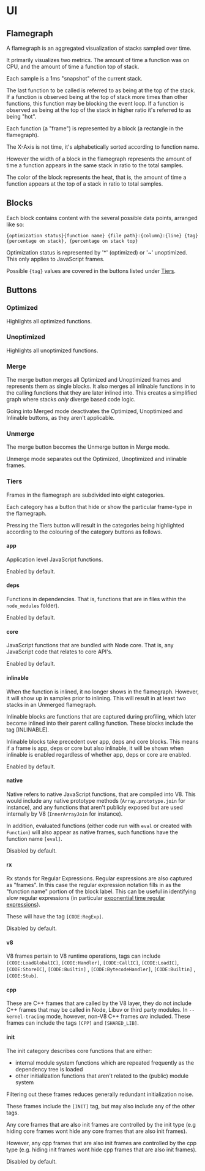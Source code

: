 # UI

## Flamegraph

A flamegraph is an aggregated visualization of stacks sampled over time.

It primarily visualizes two metrics. The amount of time a function 
was on CPU, and the amount of time a function top of stack. 

Each sample is a 1ms "snapshot" of the current stack. 

The last function to be called is referred to as being at the top of the stack.
If a function is observed being at the top of stack more times than other functions,
this function may be blocking the event loop. If a function is observed 
as being at the top of the stack in higher ratio it's referred to as being "hot".

Each function (a "frame") is represented by a block (a rectangle in the flamegraph).

The X-Axis is not time, it's alphabetically sorted according to function name.

However the width of a block in the flamegraph represents the amount of time a
function appears in the same stack in ratio to the total samples.

The color of the block represents the heat, that is, the amount of time a function
appears at the top of a stack in ratio to total samples. 

## Blocks

Each block contains content with the several possible data points, arranged
like so: 

`{optimization status}{function name} {file path}:{column}:{line} {tag} {percentage on stack}, {percentage on stack top}`

Optimization status is represented by '*' (optimized) or '~' unoptimized.
This only applies to JavaScript frames. 

Possible `{tag}` values are covered in the buttons listed under [Tiers](#tiers). 

## Buttons

### Optimized

Highlights all optimized functions.

### Unoptimized

Highlights all unoptimized functions.

### Merge

The merge button merges all Optimized and Unoptimized frames
and represents them as single blocks. It also merges all inlinable
functions in to the calling functions that they are later inlined 
into. This creates a simplified graph where stacks *only* diverge 
based code logic.

Going into Merged mode deactivates the Optimized, Unoptimized and Inlinable 
buttons, as they aren't applicable. 

### Unmerge

The merge button becomes the Unmerge button in Merge mode. 

Unmerge mode separates out the Optimized, Unoptimized and inlinable 
frames.

### Tiers

Frames in the flamegraph are subdivided into eight categories.

Each category has a button that hide or show the particular frame-type 
in the flamegraph.

Pressing the Tiers button will result in the categories being highlighted
according to the colouring of the category buttons as follows.

#### app

Application level JavaScript functions.

Enabled by default.

#### deps

Functions in dependencies. That is, functions that are in files within the `node_modules` folder).

Enabled by default.

#### core

JavaScript functions that are bundled with Node core. That is, any JavaScript code that
relates to core API's.

Enabled by default.

#### inlinable

When the function is inlined, it no longer shows in the flamegraph. However, 
it will show up in samples prior to inlining. This will result in at least two stacks 
in an Unmerged flamegraph.

Inlinable blocks are functions that are captured during profiling, which later become inlined 
into their parent calling function. These blocks include the tag [INLINABLE].

Inlinable blocks take precedent over app, deps and core blocks. This means if a 
frame is app, deps or core but also inlinable, it will be shown when inlinable is 
enabled regardless of whether app, deps or core are enabled.

Enabled by default.

#### native

Native refers to native JavaScript functions, that are compiled into V8.
This would include any native prototype methods (`Array.prototype.join` for instance),
and any functions that aren't publicly exposed but are used internally by V8
(`InnerArrayJoin` for instance).

In addition, evaluated functions (either code run with `eval` or created with `Function`) 
will also appear as native frames, such functions have the function name `[eval]`. 

Disabled by default.

#### rx

Rx stands for Regular Expressions. Regular expressions are also captured as "frames". 
In this case the regular expression notation fills in as the "function name" portion 
of the block label. This can be useful in identifying slow regular expressions 
(in particular [exponential time regular expressions](https://perlgeek.de/blog-en.cgi/perl-tips/in-search-of-an-exponetial-regexp.html)). 

These will have the tag `[CODE:RegExp]`.

Disabled by default.

#### v8

V8 frames pertain to V8 runtime operations, tags can include `[CODE:LoadGlobalIC]`, 
`[CODE:Handler]`, `[CODE:CallIC]`, `[CODE:LoadIC]`, `[CODE:StoreIC]`, `[CODE:Builtin]` , 
`[CODE:BytecodeHandler]`, `[CODE:Builtin]` , `[CODE:Stub]`.

#### cpp

These are C++ frames that are called by the V8 layer, they do not include C++ frames 
that may be called in Node, Libuv or third party modules. In `--kernel-tracing` mode,
however, non-V8 C++ frames *are* included. These frames can include the tags 
`[CPP]` and `[SHARED_LIB]`.

#### init

The init category describes core functions that are either:

* internal module system functions which are repeated frequently 
as the dependency tree is loaded
* other initialization functions that aren't related to the (public) module system

Filtering out these frames reduces generally redundant initialization 
noise.

These frames include the `[INIT]` tag, but may also include any of the other tags.

Any core frames that are also init frames are controlled by the init type 
(e.g hiding core frames wont hide any core frames that are also init frames).

However, any cpp frames that are also init frames are controlled by the cpp 
type (e.g. hiding init frames wont hide cpp frames that are also init frames). 

Disabled by default.
